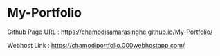 # My-Portfolio

Github Page URL :  https://chamodisamarasinghe.github.io/My-Portfolio/

Webhost Link : https://chamodiportfolio.000webhostapp.com/
